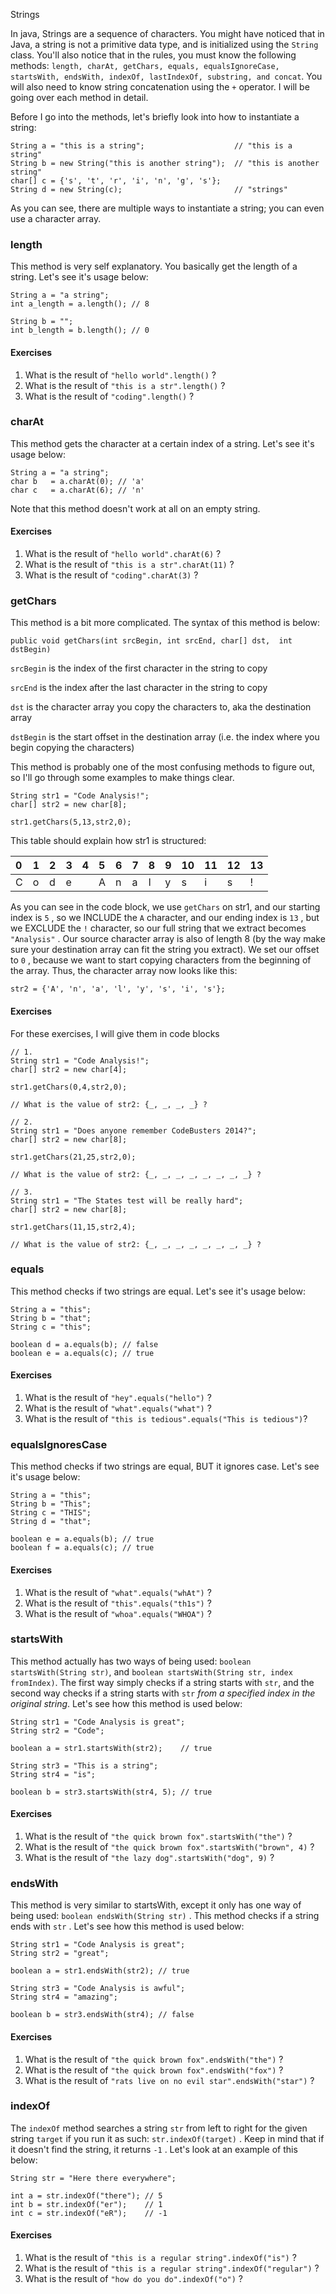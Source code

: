 Strings

In java, Strings are a sequence of characters. You might have noticed that in Java, a string is not a primitive data type,  and is initialized using the `String` class. You'll also notice that in the rules,  you must know the following methods: `length, charAt, getChars, equals, equalsIgnoreCase, startsWith, endsWith, indexOf, lastIndexOf, substring, and concat`. You will also need to know string concatenation using the `+`  operator. I will be going over each method in detail.

Before I go into the methods, let's briefly look into how to instantiate a string:

```
String a = "this is a string";                    // "this is a string"
String b = new String("this is another string");  // "this is another string"
char[] c = {'s', 't', 'r', 'i', 'n', 'g', 's'};
String d = new String(c);                         // "strings"
```

As you can see, there are multiple ways to instantiate a string; you can even use a character array.

### length

This method is very self explanatory. You basically get the length of a string. Let's see it's usage below:

```
String a = "a string";
int a_length = a.length(); // 8

String b = "";
int b_length = b.length(); // 0
```

#### Exercises

1. What is the result of `"hello world".length()` ?
2. What is the result of `"this is a str".length()` ?
3. What is the result of `"coding".length()` ?

### charAt

This method gets the character at a certain index of a string. Let's see it's usage below:

```
String a = "a string";
char b   = a.charAt(0); // 'a'
char c   = a.charAt(6); // 'n'
```

Note that this method doesn't work at all on an empty string.

#### Exercises

1. What is the result of `"hello world".charAt(6)` ?
2. What is the result of `"this is a str".charAt(11)` ?
3. What is the result of `"coding".charAt(3)` ?

### getChars

This method is a bit more complicated. The syntax of this method is below:

```
public void getChars(int srcBegin, int srcEnd, char[] dst,  int dstBegin)
```

`srcBegin` is the index of the first character in the string to copy

`srcEnd` is the index after the last character in the string to copy

`dst` is the character array you copy the characters to, aka the destination array

`dstBegin` is the start offset in the destination array \(i.e. the index where you begin copying the characters\)

This method is probably one of the most confusing methods to figure out, so I'll go through some examples to make things clear.

```
String str1 = "Code Analysis!";
char[] str2 = new char[8];

str1.getChars(5,13,str2,0);
```

This table should explain how str1 is structured:

| 0 | 1 | 2 | 3 | 4 | 5 | 6 | 7 | 8 | 9 | 10 | 11 | 12 | 13 |
| :--- | :--- | :--- | :--- | :--- | :--- | :--- | :--- | :--- | :--- | :--- | :--- | :--- | :--- |
| C | o | d | e |  | A | n | a | l | y | s | i | s | ! |

As you can see in the code block, we use `getChars` on str1, and our starting index is `5` , so we INCLUDE the `A` character, and our ending index is `13` , but we EXCLUDE the `!` character, so our full string that we extract becomes `"Analysis"` .  Our source character array is also of length 8 \(by the way make sure your destination array can fit the string you extract\). We set our offset to `0` , because we want to start copying characters from the beginning of the array. Thus, the character array now looks like this:

```
str2 = {'A', 'n', 'a', 'l', 'y', 's', 'i', 's'};
```

#### Exercises

For these exercises, I will give them in code blocks

```
// 1.
String str1 = "Code Analysis!";
char[] str2 = new char[4];

str1.getChars(0,4,str2,0);

// What is the value of str2: {_, _, _, _} ?
```

```
// 2.
String str1 = "Does anyone remember CodeBusters 2014?";
char[] str2 = new char[8];

str1.getChars(21,25,str2,0);

// What is the value of str2: {_, _, _, _, _, _, _, _} ?
```

```
// 3.
String str1 = "The States test will be really hard";
char[] str2 = new char[8];

str1.getChars(11,15,str2,4);

// What is the value of str2: {_, _, _, _, _, _, _, _} ?
```

### equals

This method checks if two strings are equal. Let's see it's usage below:

```
String a = "this";
String b = "that";
String c = "this";

boolean d = a.equals(b); // false
boolean e = a.equals(c); // true
```

#### Exercises

1. What is the result of `"hey".equals("hello")` ?
2. What is the result of `"what".equals("what")` ?
3. What is the result of `"this is tedious".equals("This is tedious")`?

### equalsIgnoresCase

This method checks if two strings are equal, BUT it ignores case. Let's see it's usage below:

```
String a = "this";
String b = "This";
String c = "THIS";
String d = "that";

boolean e = a.equals(b); // true
boolean f = a.equals(c); // true
```

#### Exercises

1. What is the result of `"what".equals("whAt")` ?
2. What is the result of `"this".equals("th1s")` ?
3. What is the result of `"whoa".equals("WHOA")` ?

### startsWith

This method actually has two ways of being used: `boolean startsWith(String str)`, and `boolean startsWith(String str, index fromIndex)`. The first way simply checks if a string starts with `str`, and the second way checks if a string starts with `str` _from a specified index in the original string_. Let's see how this method is used below:

```
String str1 = "Code Analysis is great";
String str2 = "Code";

boolean a = str1.startsWith(str2);    // true

String str3 = "This is a string";
String str4 = "is";

boolean b = str3.startsWith(str4, 5); // true
```

#### Exercises

1. What is the result of `"the quick brown fox".startsWith("the")` ?
2. What is the result of `"the quick brown fox".startsWith("brown", 4)` ?
3. What is the result of `"the lazy dog".startsWith("dog", 9)` ?

### endsWith

This method is very similar to startsWith, except it only has one way of being used: `boolean endsWith(String str)` . This method checks if a string ends with `str` . Let's see how this method is used below:

```
String str1 = "Code Analysis is great";
String str2 = "great";

boolean a = str1.endsWith(str2); // true

String str3 = "Code Analysis is awful";
String str4 = "amazing";

boolean b = str3.endsWith(str4); // false
```

#### Exercises

1. What is the result of `"the quick brown fox".endsWith("the")` ?
2. What is the result of `"the quick brown fox".endsWith("fox")` ? 
3. What is the result of `"rats live on no evil star".endsWith("star")` ?

### indexOf

The `indexOf` method searches a string `str` from left to right for the given string `target` if you run it as such: `str.indexOf(target)` . Keep in mind that if it doesn't find the string, it returns `-1` . Let's look at an example of this below:

```
String str = "Here there everywhere";

int a = str.indexOf("there"); // 5
int b = str.indexOf("er");    // 1
int c = str.indexOf("eR");    // -1

```

#### Exercises

1. What is the result of `"this is a regular string".indexOf("is")` ?
2. What is the result of `"this is a regular string".indexOf("regular")` ?
3. What is the result of `"how do you do".indexOf("o")` ?





